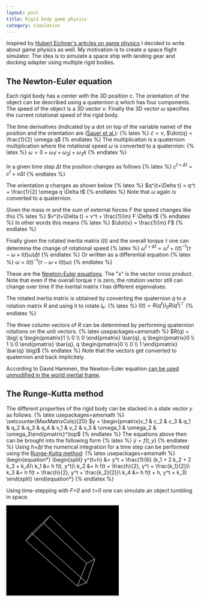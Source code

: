 ```yaml
---
layout: post
title: Rigid body game physics
category: simulation
---
```


Inspired by [Hubert Eichner's articles on game physics][1] I decided to write about game physics as well.
My motivation is to create a space flight simulator.
The idea is to simulate a space ship with landing gear and docking adapter using multiple rigid bodies.

## The Newton-Euler equation
Each rigid body has a center with the 3D position *c*.
The orientation of the object can be described using a quaternion *q* which has four components.
The speed of the object is a 3D vector *v*.
Finally the 3D vector *ω* specifies the current rotational speed of the rigid body.

The time derivatives (indicated by a dot on top of the variable name) of the position and the orientation are ([Sauer et al.][2]):
{% latex %}
$\dot{c} = v$, $\dot{q} = \frac{1}{2} \omega q$
{% endlatex %}
The multiplication is a quaternion multiplication where the rotational speed *ω* is converted to a quaternion:
{% latex %}
$\omega = 0 + \omega_1 i + \omega_2 j + \omega_3 k$
{% endlatex %}

In a given time step *Δt* the position changes as follows
{% latex %}
$c^{t+\Delta t} = c^t + v \Delta t$
{% endlatex %}

The orientation *q* changes as shown below
{% latex %}
$q^{t+\Delta t} = q^t + \frac{1}{2} \omega q \Delta t$
{% endlatex %}
Note that *ω* again is converted to a quaternion.

Given the mass *m* and the sum of external forces *F* the speed changes like this
{% latex %}
$v^{t+\Delta t} = v^t + \frac{1}{m} F \Delta t$
{% endlatex %}
In other words this means
{% latex %}
$\dot{v} = \frac{1}{m} F$
{% endlatex %}

Finally given the rotated inertia matrix *I(t)* and the overall torque *τ* one can determine the change of rotational speed
{% latex %}
$\omega^{t+\Delta t} = \omega^t + I(t)^{-1} (\tau - \omega \times I(t) \omega) \Delta t$
{% endlatex %}
Or written as a differential equation
{% latex %}
$\dot{\omega} = I(t)^{-1} (\tau - \omega \times I(t) \omega)$
{% endlatex %}

These are the [Newton-Euler equations][3].
The "x" is the vector cross product.
Note that even if the overall torque *τ* is zero, the rotation vector still can change over time if the inertial matrix *I* has different eigenvalues.

The rotated inertia matrix is obtained by converting the quaternion *q* to a rotation matrix *R* and using it to rotate *I₀*:
{% latex %}
$I(t)=R(q^t) I_0 R(q^t)^\top$
{% endlatex %}

The three column vectors of *R* can be determined by performing quaternion rotations on the unit vectors.
{% latex usepackages=amsmath %}
$R(q) = \big(
q \begin{pmatrix}1 \\ 0 \\ 0 \end{pmatrix} \bar{q},
q \begin{pmatrix}0 \\ 1 \\ 0 \end{pmatrix} \bar{q},
q \begin{pmatrix}0 \\ 0 \\ 1 \end{pmatrix} \bar{q}
\big)$
{% endlatex %}
Note that the vectors get converted to quaternion and back implicitely.

According to David Hammen, the Newton-Euler equation [can be used unmodified in the world inertial frame][5].

## The Runge-Kutta method
The different properties of the rigid body can be stacked in a state vector *y* as follows.
{% latex usepackages=amsmath %}
\setcounter{MaxMatrixCols}{20}
$y = \begin{pmatrix}c_1 & c_2 & c_3 & q_1 & q_2 & q_3 & q_4 & v_1 & v_2 & v_3 & \omega_1 & \omega_2 & \omega_3\end{pmatrix}^\top$
{% endlatex %}
The equations above then can be brought into the following form
{% latex %}
$\dot{y} = f(t, y)$
{% endlatex %}
Using *h=Δt* the numerical integration for a time step can be performed using the [Runge-Kutta method][4]:
{% latex usepackages=amsmath %}
\begin{equation*}
  \begin{split}
    y^{t+h} &= y^t + \frac{1}{6} (k_1 + 2 k_2 + 2 k_3 + k_4)\\
    k_1 &= h f(t, y^t)\\
    k_2 &= h f(t + \frac{h}{2}, y^t + \frac{k_1}{2})\\
    k_3 &= h f(t + \frac{h}{2}, y^t + \frac{k_2}{2})\\
    k_4 &= h f(t + h, y^t + k_3)
  \end{split}
\end{equation*}
{% endlatex %}

Using time-stepping with *F=0* and *τ=0* one can simulate an object tumbling in space.

![Tumble](/pics/tumble.gif)

[1]: http://myselph.de/gamePhysics/
[2]: https://people.mpi-inf.mpg.de/~schoemer/publications/VRST98.pdf
[3]: https://en.wikipedia.org/wiki/Newton%E2%80%93Euler_equations
[4]: https://en.wikipedia.org/wiki/Runge%E2%80%93Kutta_methods
[5]: https://physics.stackexchange.com/questions/412181/eulers-equation-for-rigid-body-rotation-applied-to-inertia-frame
